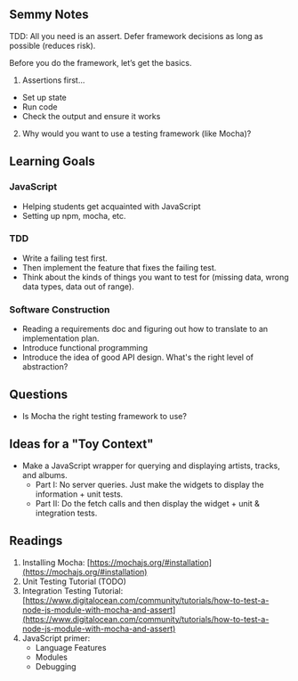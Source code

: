 
## Semmy Notes
TDD: All you need is an assert. Defer framework decisions as long as possible (reduces risk).

Before you do the framework, let’s get the basics.

1. Assertions first…
  * Set up state
  * Run code
  * Check the output and ensure it works
2. Why would you want to use a testing framework (like Mocha)?


## Learning Goals
### JavaScript
* Helping students get acquainted with JavaScript
* Setting up npm, mocha, etc.

### TDD
* Write a failing test first.
* Then implement the feature that fixes the failing test.
* Think about the kinds of things you want to test for (missing data, wrong data types, data out of range).

### Software Construction
* Reading a requirements doc and figuring out how to translate to an implementation plan.
* Introduce functional programming
* Introduce the idea of good API design. What's the right level of abstraction?

## Questions
* Is Mocha the right testing framework to use?

## Ideas for a "Toy Context"
* Make a JavaScript wrapper for querying and displaying artists, tracks, and albums.
    * Part I: No server queries. Just make the widgets to display the information + unit tests.
    * Part II: Do the fetch calls and then display the widget + unit & integration tests.

## Readings
1. Installing Mocha: [https://mochajs.org/#installation](https://mochajs.org/#installation)
1. Unit Testing Tutorial (TODO)
1. Integration Testing Tutorial: [https://www.digitalocean.com/community/tutorials/how-to-test-a-node-js-module-with-mocha-and-assert](https://www.digitalocean.com/community/tutorials/how-to-test-a-node-js-module-with-mocha-and-assert)
1. JavaScript primer: 
    * Language Features
    * Modules
    * Debugging
